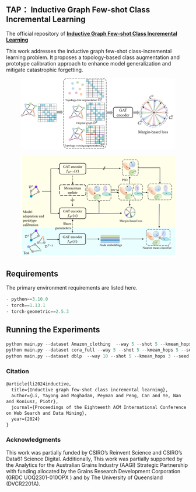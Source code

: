 ## TAP： Inductive Graph Few-shot Class Incremental Learning

The official repository of [**Inductive Graph Few-shot Class Incremental Learning**](https://arxiv.org/pdf/2411.06634)

This work addresses the inductive graph few-shot class-incremental learning problem. It proposes a topology-based class 
augmentation and prototype calibration approach to enhance model generalization and mitigate catastrophic forgetting.

[//]: # (![Alt text]&#40;frame.png&#41;)
[//]: # (![Alt text]&#40;'figures/framework.png' "Optional title"&#41;)

<figure>
  <img src="figures/base-train.png" alt="Alt text">
<figcaption>
</figcaption>
</figure>
<figure>
  <img src="figures/framework.png" alt="Alt text">
  <figcaption>
</figcaption>
</figure>

## Requirements

<!-- ```plaintext -->
The primary environment requirements are listed here. 
```python
- python==3.10.0
- torch==1.13.1
- torch-geometric==2.5.3 
```
<!-- ``` -->


## Running the Experiments

```python
python main.py --dataset Amazon_clothing  --way 5 --shot 5 --kmean_hops 5 --seed 2
python main.py --dataset cora_full --way 5 --shot 5 --kmean_hops 5 --seed 2
python main.py --dataset dblp  --way 10 --shot 5 --kmean_hops 3 --seed 2
```

### Citation
```
@article{li2024inductive,
  title={Inductive graph few-shot class incremental learning},
  author={Li, Yayong and Moghadam, Peyman and Peng, Can and Ye, Nan and Koniusz, Piotr},
  journal={Proceedings of the Eighteenth ACM International Conference on Web Search and Data Mining},
  year={2024}
}
```

### Acknowledgments
This work was partially funded by
CSIRO’s Reinvent Science and CSIRO’s Data61 Science Digital. 
Additionally, This work was partially supported by the Analytics for the Australian Grains Industry (AAGI) Strategic Partnership with funding allocated by the Grains Research Development Corporation
(GRDC UOQ2301-010OPX ) and by The University of Queensland (DVCR2201A). 
